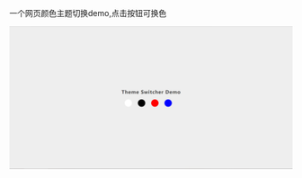 一个网页颜色主题切换demo,点击按钮可换色

![image-20220716010019642](https://github.com/LU-JIEJIE/Theme-Switcher-Demo/blob/master/img/demo.png)

